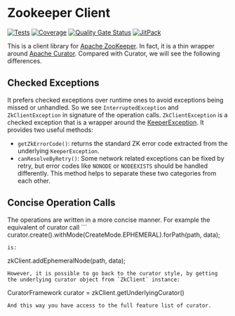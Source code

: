 # Zookeeper Client
[![Tests](https://github.com/sahabpardaz/zk-client/actions/workflows/maven.yml/badge.svg?branch=master)](https://github.com/sahabpardaz/zk-client/actions/workflows/maven.yml)
[![Coverage](https://sonarcloud.io/api/project_badges/measure?project=sahabpardaz_zk-client&metric=coverage)](https://sonarcloud.io/dashboard?id=sahabpardaz_zk-client)
[![Quality Gate Status](https://sonarcloud.io/api/project_badges/measure?project=sahabpardaz_zk-client&metric=alert_status)](https://sonarcloud.io/dashboard?id=sahabpardaz_zk-client)
[![JitPack](https://jitpack.io/v/sahabpardaz/zk-client.svg)](https://jitpack.io/#sahabpardaz/zk-client)

This is a client library for [Apache ZooKeeper](https://zookeeper.apache.org/). In fact, it is a thin wrapper around
 [Apache Curator](https://curator.apache.org/). Compared with Curator, we will see the following differences.

## Checked Exceptions

It prefers checked exceptions over runtime ones to avoid exceptions being missed or unhandled.
So we see `InterruptedException` and `ZkClientException` in signature of the operation calls.
`ZkClientException` is a checked exception that is a wrapper around the 
[KeeperException](https://zookeeper.apache.org/doc/r3.3.3/api/org/apache/zookeeper/KeeperException.html).
It provides two useful methods:

- `getZkErrorCode()`: returns the standard ZK error code extracted from the underlying `KeeperException`.
- `canResolveByRetry()`: Some network related exceptions can be fixed by retry, but error codes like 
`NONODE` or `NODEEXISTS` should be handled differently. This method helps to separate these two categories from each other.

## Concise Operation Calls

The operations are written in a more concise manner. For example the equivalent of curator call
`‍‍‍‍‍‍‍‍‍``
curator.create().withMode(CreateMode.EPHEMERAL).forPath(path, data);
```
is:
```
zkClient.addEphemeralNode(path, data);
```
However, it is possible to go back to the curator style, by getting the underlying curator object from `ZkClient` instance:
```
CuratorFramework curator = zkClient.getUnderlyingCurator()
```
And this way you have access to the full feature list of curator.

